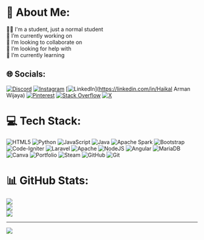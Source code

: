 # 💫 About Me:
👨‍🎓  I'm a student, just a normal student<br>🔭 I’m currently working on<br>👯 I’m looking to collaborate on<br>🤝 I’m looking for help with<br>🌱 I’m currently learning


## 🌐 Socials:
[![Discord](https://img.shields.io/badge/Discord-%237289DA.svg?logo=discord&logoColor=white)](https://discord.gg/Kamamachi#8793) [![Instagram](https://img.shields.io/badge/Instagram-%23E4405F.svg?logo=Instagram&logoColor=white)](https://instagram.com/armanw_2637) [![LinkedIn](https://img.shields.io/badge/LinkedIn-%230077B5.svg?logo=linkedin&logoColor=white)](https://linkedin.com/in/Haikal Arman Wijaya) [![Pinterest](https://img.shields.io/badge/Pinterest-%23E60023.svg?logo=Pinterest&logoColor=white)](https://pinterest.com/Kamamachi) [![Stack Overflow](https://img.shields.io/badge/-Stackoverflow-FE7A16?logo=stack-overflow&logoColor=white)](https://stackoverflow.com/users/Kamamachi) [![X](https://img.shields.io/badge/X-black.svg?logo=X&logoColor=white)](https://x.com/kamamachii) 

# 💻 Tech Stack:
![HTML5](https://img.shields.io/badge/html5-%23E34F26.svg?style=for-the-badge&logo=html5&logoColor=white) ![Python](https://img.shields.io/badge/python-3670A0?style=for-the-badge&logo=python&logoColor=ffdd54) ![JavaScript](https://img.shields.io/badge/javascript-%23323330.svg?style=for-the-badge&logo=javascript&logoColor=%23F7DF1E) ![Java](https://img.shields.io/badge/java-%23ED8B00.svg?style=for-the-badge&logo=openjdk&logoColor=white) ![Apache Spark](https://img.shields.io/badge/Apache%20Spark-FDEE21?style=for-the-badge&logo=apachespark&logoColor=black) ![Bootstrap](https://img.shields.io/badge/bootstrap-%238511FA.svg?style=for-the-badge&logo=bootstrap&logoColor=white) ![Code-Igniter](https://img.shields.io/badge/CodeIgniter-%23EF4223.svg?style=for-the-badge&logo=codeIgniter&logoColor=white) ![Laravel](https://img.shields.io/badge/laravel-%23FF2D20.svg?style=for-the-badge&logo=laravel&logoColor=white) ![Apache](https://img.shields.io/badge/apache-%23D42029.svg?style=for-the-badge&logo=apache&logoColor=white) ![NodeJS](https://img.shields.io/badge/node.js-6DA55F?style=for-the-badge&logo=node.js&logoColor=white) ![Angular](https://img.shields.io/badge/angular-%23DD0031.svg?style=for-the-badge&logo=angular&logoColor=white) ![MariaDB](https://img.shields.io/badge/MariaDB-003545?style=for-the-badge&logo=mariadb&logoColor=white) ![Canva](https://img.shields.io/badge/Canva-%2300C4CC.svg?style=for-the-badge&logo=Canva&logoColor=white) ![Portfolio](https://img.shields.io/badge/Portfolio-%23000000.svg?style=for-the-badge&logo=firefox&logoColor=#FF7139) ![Steam](https://img.shields.io/badge/steam-%23000000.svg?style=for-the-badge&logo=steam&logoColor=white) ![GitHub](https://img.shields.io/badge/github-%23121011.svg?style=for-the-badge&logo=github&logoColor=white) ![Git](https://img.shields.io/badge/git-%23F05033.svg?style=for-the-badge&logo=git&logoColor=white)
# 📊 GitHub Stats:
![](https://github-readme-stats.vercel.app/api?username=ArmanWijayaa&theme=dark&hide_border=false&include_all_commits=false&count_private=false)<br/>
![](https://github-readme-streak-stats.herokuapp.com/?user=ArmanWijayaa&theme=dark&hide_border=false)<br/>
![](https://github-readme-stats.vercel.app/api/top-langs/?username=ArmanWijayaa&theme=dark&hide_border=false&include_all_commits=false&count_private=false&layout=compact)

---
[![](https://visitcount.itsvg.in/api?id=ArmanWijayaa&icon=0&color=0)](https://visitcount.itsvg.in)

<!-- Proudly created with GPRM ( https://gprm.itsvg.in ) -->
